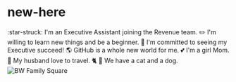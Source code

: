 # new-here

:star-struck: I'm an Executive Assistant joining the Revenue team.
:pencil2: I'm willing to learn new things and be a beginner. 
:dizzy: I'm committed to seeing my Executive succeed! 
:earth_americas: GitHub is a whole new world for me. 
:two_hearts: I'm a girl Mom.
:palm_tree: My husband love to travel.
:cat2: :dog: We have a cat and a dog. 
![BW Family Square](https://user-images.githubusercontent.com/84856939/123112976-cc268900-d403-11eb-9885-0d6980e8b483.jpg)
